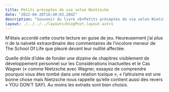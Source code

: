 ```yaml
---
title: Petits préceptes de vie selon Nietzsche
date: "2022-04-28T18:40:03.284Z"
description: "Souvenir du livre <b>Petits préceptes de vie selon Nietzsche</b> de John Armstrong"
layout: ./../../../layouts/blogPost.layout.astro 
---
```


M’étais accordé cette courte lecture en guise de jeu. Heureusement j’ai plus ri de la naïveté extraordinaire des commentaires de l’incolore meneur de The School Of Life que pleuré devant leur nullité affectée. 

Quelle drôle d’idée de fonder une dizaine de chapitres visiblement de développement personnel sur les Considérations Inactuelles et le Cas Wagner (« comme Nietzsche avec Wagner, essayez de comprendre pourquoi vous êtes tombé dans une relation toxique », « l’altruisme est une bonne chose mais Nietzsche nous rappelle qu’elle contient aussi des revers » YOU DON’T SAY). Au moins les extraits sont bien choisis.













